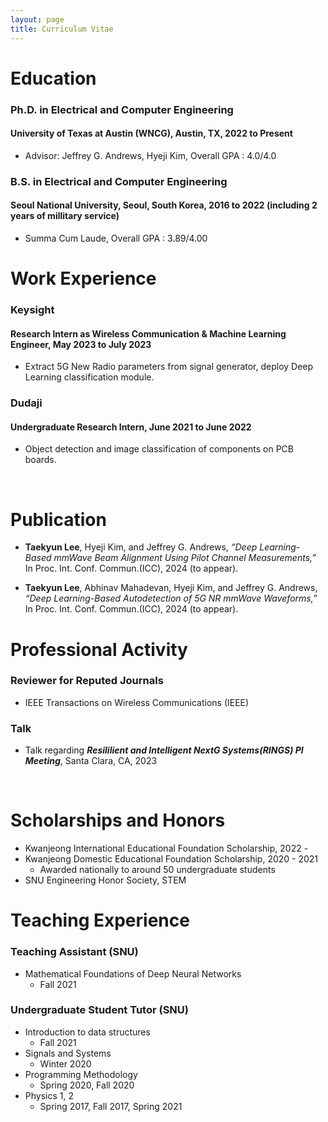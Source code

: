 ```yaml
---
layout: page
title: Curriculum Vitae
---
```



# Education

### Ph.D. in Electrical and Computer Engineering
#### University of Texas at Austin (WNCG), Austin, TX, 2022 to Present

* Advisor: Jeffrey G. Andrews, Hyeji Kim, Overall GPA : 4.0/4.0

### B.S. in Electrical and Computer Engineering
#### Seoul National University, Seoul, South Korea,	2016 to 2022 (including 2 years of millitary service)

* Summa Cum Laude, Overall GPA : 3.89/4.00

# Work Experience

### Keysight
#### Research Intern as Wireless Communication & Machine Learning Engineer,	May 2023 to July 2023

* Extract 5G New Radio parameters from signal generator, deploy Deep Learning classification module.

### Dudaji
#### Undergraduate Research Intern,	June 2021 to June 2022

* Object detection and image classification of components on PCB boards.
  
<br/>

# Publication

- **Taekyun Lee**, Hyeji Kim, and Jeffrey G. Andrews, _“Deep Learning-Based mmWave Beam Alignment Using Pilot Channel Measurements,”_ In Proc. Int. Conf. Commun.(ICC), 2024 (to appear).

- **Taekyun Lee**, Abhinav Mahadevan, Hyeji Kim, and Jeffrey G. Andrews, _“Deep Learning-Based Autodetection of 5G NR mmWave Waveforms,”_ In Proc. Int. Conf. Commun.(ICC), 2024 (to appear).


# Professional Activity

### Reviewer for Reputed Journals

* IEEE Transactions on Wireless Communications (IEEE)

### Talk

* Talk regarding **_Resililient and Intelligent NextG Systems(RINGS) PI Meeting_**, Santa Clara, CA, 2023


<br/>

# Scholarships and Honors

* Kwanjeong International Educational Foundation Scholarship, 2022 - 
* Kwanjeong Domestic Educational Foundation Scholarship, 2020 - 2021
  * Awarded nationally to around 50 undergraduate students
* SNU Engineering Honor Society, STEM



# Teaching Experience

### Teaching Assistant (SNU)

* Mathematical Foundations of Deep Neural Networks 
  * Fall 2021
 
### Undergraduate Student Tutor (SNU)

* Introduction to data structures 
  * Fall 2021
* Signals and Systems
  * Winter 2020
* Programming Methodology
  * Spring 2020, Fall 2020
* Physics 1, 2
  * Spring 2017, Fall 2017, Spring 2021
